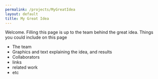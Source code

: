 ```yaml
---
permalink: /projects/MyGreatIdea
layout: default
title: My Great Idea
---
```


Welcome. Filling this page is up to the team behind the great idea. Things you could include on this page
 * The team
 * Graphics and text explaining the idea, and results
 * Collaborators
 * links
 * related work 
 * etc
